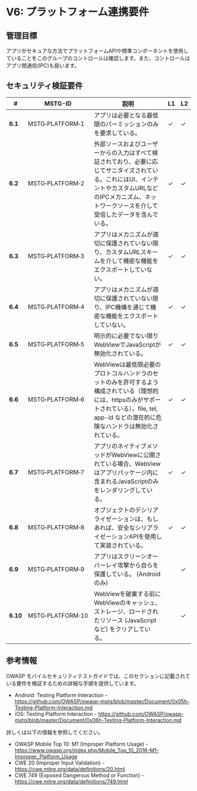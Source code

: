 # V6: プラットフォーム連携要件

## 管理目標

アプリがセキュアな方法でプラットフォームAPIや標準コンポーネントを使用していることをこのグループのコントロールは確認します。また、コントロールはアプリ間通信(IPC)も扱います。

## セキュリティ検証要件

| # | MSTG-ID | 説明 | L1 | L2 |
| --- | --- | --- | --- | --- |
| **6.1** | MSTG‑PLATFORM‑1 | アプリは必要となる最低限のパーミッションのみを要求している。 | ✓ | ✓ |
| **6.2** | MSTG‑PLATFORM‑2 | 外部ソースおよびユーザーからの入力はすべて検証されており、必要に応じてサニタイズされている。これにはUI、インテントやカスタムURLなどのIPCメカニズム、ネットワークソースを介して受信したデータを含んでいる。 | ✓ | ✓ |
| **6.3** | MSTG‑PLATFORM‑3 | アプリはメカニズムが適切に保護されていない限り、カスタムURLスキームを介して機密な機能をエクスポートしていない。 | ✓ | ✓ |
| **6.4** | MSTG‑PLATFORM‑4 | アプリはメカニズムが適切に保護されていない限り、IPC機構を通じて機密な機能をエクスポートしていない。 | ✓ | ✓ |
| **6.5** | MSTG‑PLATFORM‑5 | 明示的に必要でない限りWebViewでJavaScriptが無効化されている。 | ✓ | ✓ |
| **6.6** | MSTG‑PLATFORM‑6 | WebViewは最低限必要のプロトコルハンドラのセットのみを許可するよう構成されている（理想的には、httpsのみがサポートされている）。file, tel, app-id などの潜在的に危険なハンドラは無効化されている。 | ✓ | ✓ |
| **6.7** | MSTG‑PLATFORM‑7 | アプリのネイティブメソッドがWebViewに公開されている場合、WebViewはアプリパッケージ内に含まれるJavaScriptのみをレンダリングしている。 | ✓ | ✓ |
| **6.8** | MSTG‑PLATFORM‑8 | オブジェクトのデシリアライゼーションは、もしあれば、安全なシリアライゼーションAPIを使用して実装されている。 | ✓ | ✓ |
| **6.9** | MSTG‑PLATFORM‑9 | アプリはスクリーンオーバーレイ攻撃から自らを保護している。 (Android のみ) |  | ✓ |
| **6.10** | MSTG‑PLATFORM‑10 | WebViewを破棄する前にWebViewのキャッシュ、ストレージ、ロードされたリソース (JavaScript など) をクリアしている。 |  | ✓ |
<div style="page-break-after: always;">
</div>

## 参考情報

OWASP モバイルセキュリティテストガイドでは、このセクションに記載されている要件を検証するための詳細な手順を提供しています。

- Android: Testing Platform Interaction - <https://github.com/OWASP/owasp-mstg/blob/master/Document/0x05h-Testing-Platform-Interaction.md>
- iOS: Testing Platform Interaction - <https://github.com/OWASP/owasp-mstg/blob/master/Document/0x06h-Testing-Platform-Interaction.md>

詳しくは以下の情報を参照してください。

- OWASP Mobile Top 10: M1 (Improper Platform Usage) - <https://www.owasp.org/index.php/Mobile_Top_10_2016-M1-Improper_Platform_Usage>
- CWE 20 (Improper Input Validation) - <https://cwe.mitre.org/data/definitions/20.html>
- CWE 749 (Exposed Dangerous Method or Function) - <https://cwe.mitre.org/data/definitions/749.html>
